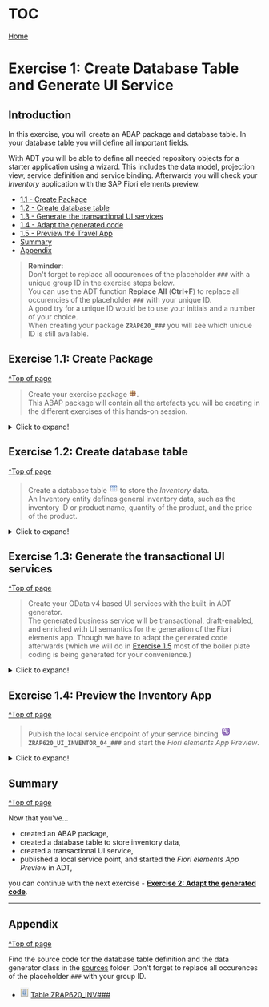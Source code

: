 # TOC
[Home](../../readme.md#exercises)
# Exercise 1: Create Database Table and Generate UI Service

## Introduction

In this exercise, you will create an ABAP package and database table. In your database table you will define all important fields. 

With ADT you will be able to define all needed repository objects for a starter application using a wizard. This includes the data model, projection view, service definition and service binding. Afterwards you will check your _Inventory_ application with the SAP Fiori elements preview. 

- [1.1 - Create Package](#exercise-11-create-package)
- [1.2 - Create database table](#exercise-12-create-database-table)
- [1.3 - Generate the transactional UI services](#exercise-13-generate-the-transactional-ui-services)
- [1.4 - Adapt the generated code](#exercise-14-adapt-the-generated-code)
- [1.5 - Preview the Travel App](#exercise-15-preview-the-inventory-app)
- [Summary](#summary)
- [Appendix](#appendix)


> **Reminder:**   
> Don't forget to replace all occurences of the placeholder **`###`** with a unique group ID in the exercise steps below.  
> You can use the ADT function **Replace All** (**Ctrl+F**) to replace all occurencies of the placeholder **`###`** with your unique ID.  
> A good try for a unique ID would be to use your initials and a number of your choice.  
> When creating your package **`ZRAP620_###`** you will see which unique ID is still available.      

## Exercise 1.1: Create Package
[^Top of page](#)

> Create your exercise package ![package](images/adt_package.png).   
> This ABAP package will contain all the artefacts you will be creating in the different exercises of this hands-on session.

 <details>
  <summary>Click to expand!</summary>

   1. In ADT, go to the **Project Explorer**, right-click on the package **`ZLOCAL`**, and select **New** > **ABAP Package** from the context menu. 
     
      ![Package](images/create_package_0000.png)
   
   2. Maintain the required information (`###` is your group ID):
       - Name: **`ZRAP620_###`**
       - Description: _**`RAP620 Package ###`**_
       - Select the box **Add to favorites package**
       
      Click **Next**.
 
      ![Package](images/create_package_0010.png)
      
   
   3. Create a new transport request and add a description (e.g. _**RAP620 Package ###**_), and click **Finish**.
      
       ![Package](images/create_package_0020.png)

   4. Your Project Explorer should now look like follows:   
 
      ![Package](images/create_package_0030.png)
 
</details>

## Exercise 1.2: Create database table
[^Top of page](#)

> Create a database table ![table](images/adt_tabl.png) to store the _Inventory_ data.   
> An Inventory entity defines general inventory data, such as the inventory ID or product name, quantity of the product, and the price of the product.

 <details>
  <summary>Click to expand!</summary>

   1. Right-click on your ABAP package **`ZRAP620_###`** and select **New** > **Other ABAP Repository Object** from the context menu.
 
      ![Create table](images/create_table_0000.png)  
   
   2. Search for **table** and select then entry **database table** from the list, and click **Next >**.   
      
      ![Create table](images/create_table_0010.png)
   
   3. Maintain the required information (`###` is your group ID) and click **Next >**.
      - Name: **`ZRAP620_INVEN###`**
      - Description: _**`Inventory data ###`**_                  
             
      ![Create table](images/create_table_0020.png)
   
   4. Select a transport request, and click **Finish** to create the database table.
   
      ![Create table](images/create_table_0030.png)

   5. Replace the default code with the code snippet provided below and replace all occurences of the placeholder **`###`** with your group ID using the **Replace All** function (**Ctrl+F**).

      ![Create table](images/create_table_0040.png)   

    
<pre> 
@EndUserText.label : 'Inventory data ###'
@AbapCatalog.enhancement.category : #NOT_EXTENSIBLE
@AbapCatalog.tableCategory : #TRANSPARENT
@AbapCatalog.deliveryClass : #A
@AbapCatalog.dataMaintenance : #RESTRICTED
define table zrap620_inven### {
  key client : abap.clnt not null;
  key uuid              : SYSUUID_X16 not null;
  inventory_id          : abap.char(6);
  product_id            : abap.char(20);
  @Semantics.quantity.unitOfMeasure : 'zrap620_inven###.quantity_unit'
  quantity              : abap.quan(13,3);
  quantity_unit         : abap.unit(3);
  @Semantics.amount.currencyCode : 'zrap620_inven###.currency_code'
  price                  : abap.curr(15,2);
  currency_code         : abap.cuky;
  description           : abap.char(255);
  overall_status        : abap.char(1);
  created_by            : abp_creation_user;
  created_at            : abp_creation_tstmpl;
  last_changed_by       : abp_locinst_lastchange_user;
  last_changed_at       : abp_locinst_lastchange_tstmpl;
  local_last_changed_at : abp_lastchange_tstmpl;

}
</pre>



     

   6. Save ![save icon](images/adt_save.png) and activate ![activate icon](images/adt_activate.png) the changes.
   
</details>



## Exercise 1.3: Generate the transactional UI services
[^Top of page](#)

> Create your OData v4 based UI services with the built-in ADT generator.   
> The generated business service will be transactional, draft-enabled, and enriched with UI semantics for the generation of the Fiori elements app.
> Though we have to adapt the generated code afterwards (which we will do in [Exercise 1.5](#exercise-14-adapt-the-metadata-extension-file) most of the boiler plate coding is being generated for your convenience.)

  <details>
  <summary>Click to expand!</summary>

   1. Right-click your database table ![table](images/adt_tabl.png) **`zrap620_inven###`**  and select **Generate ABAP Repository Objects** from the context menu.  
  
      ![Generate UI Service](images/generate_ui_service_0000.png)
   
   2. Maintain the required information  (`###` is your group ID) and click **Next >**:
        - Description: **`Inventory App ###`**
        - Generator: **`ABAP RESTful Application Programming Model: UI Service`**
        
        ![Generate UI Service](images/generate_ui_service_0010.png)
        
   3. Maintain the required information on the **Configure Generator** dialog to provide the name of your data model and generate them.         
      
      For that, navigate through the wizard tree (_Business Objects_, _Data Model_, etc...), maintain the artefact names provided in the table below, 
      and press **Next >**.
 
      ![Generate UI Service](images/generate_ui_service_0020.png)
 
      ![Generate UI Service](images/generate_ui_service_0030.png)
 

        > **Please note**:   
        > If you receive an error message _**Invalid XML format of the response**_, 
        > this may be due to a bug in version 1.26 of the ADT tools.  
        > An update of your ADT plugin to version 1.26.3 will fix this issue.

      
      | **RAP Layer**          |  **Artefacts**           | **Artefact Names**                                       |     
      |:---------------------- |:------------------------ |:-------------------------------------------------------- |
      | **Business Object**    |                          |                                                          |                        
      |                        |  **Data Model**          |  Data Definition Name:   **`ZRAP620_R_InventoryTP_###`**    |
      |                        |                          |  Alias Name:             **`Inventory`**                    |   
      |                        |  **Behavior**            |  Implementation Class:   **`ZRAP620_BP_InventoryTP_###`**   |
      |                        |                          |  Draft Table Name:       **`ZRAP620_DINV###`**          |
      | **Service Projection** (BO Projection)  |         |  Name:                   **`ZRAP620_C_InventoryTP_###`**    |   
      | **Business Services**  |                          |                                                          |          
      |                        |  **Service Definition**  |  Name:         **`ZRAP620_UI_Inventory_###`**               |
      |                        |  **⚠ Service Binding**     |  **⚠** Name:         **`ZRAP620_UI_Inventor_O4_###`**            |
      |                        |                          |  Binding Type: **`OData V4 - UI`**                       |
                       

   
   > **⚠** Please note:  
   > In the repository object name for the service binding we had to shorten the string **`Inventory`** to **`Inventor`** due to the maximum length that is allowed.

   4. Verify the maintained entries and press **Next >** to confirm. 
 
      ![Generate UI Service](images/generate_ui_service_0070.png)
 
   5. Select a suitable transport request (1) and press **Finish** (2). The needed artifacts will be generated (3).  
 
      ![Generate UI Service](images/generate_ui_service_0075.png)
      

   6. Go to the **Project Explorer**, select your package ![package](images/adt_package.png) **`ZRAP620_###`**, refresh it by pressing **F5**, and check all generated ABAP repository objects 

       ![Generate UI Service](images/generate_ui_service_0080.png)
      
   Below is a brief explanation of the generated artefacts for the different RAP layers: Base BO, BO Projection, and Business Service.

---
  **Base Business Object (BO) `ZRAP620_R_Inventory_###`** 
  
   | **Object Name**               |  **Description**         |     
   |:----------------------------- |:------------------------ |
   | ![ddls icon](images/adt_ddls.png)**`ZRAP620_R_InventoryTP_###`**     | (aka _Base BO view_): This **data definition** defines the data model of the root entity _Inventory_ which is the only  node of our business object).  |                      
   | ![bdef icon](images/adt_bdef.png)**`ZRAP620_R_InventoryTP_###`**   | (aka _Base BO behavior**): This **behavior definition** contains the definition of the standard transactional behavior of the base _Inventory_ BO entity. It is a _managed_ and _draft-enabled_ implementation.  |  
   | ![tabl icon](images/adt_tabl.png)**`ZRAP620_DINVE###`**   | (aka _Draft table_): This **database table** is used to temporary store the data from draft _travel_ instances at runtime. It is managed by the RAP framework.    |     
   | ![class icon](images/adt_class.png)**`ZRAP620_BP_InventoryTP_###`**  | (aka _Behavior pool_): This **ABAP class** which provides the implementation of the behavior defined in the behavior definition `ZRAP620_R_InventoryTP_###` of the base _Inventory_ BO.   |  
  
---
  **BO Projection `ZRAP620_C_Inventory_###`** 
  
  The BO projection represents the consumption specific view on the BO data model and behavior. 

   | **Object Name**               |  **Description**         |     
   |:----------------------------- |:------------------------ |
   | ![ddls icon](images/adt_ddls.png)**`ZRAP620_C_InventoryTP_###`**   | (aka _BO projection view_): This **data definition** is used to define the projected data model of the root entity _Travel_ relevant for the present scenario. Currently almost all fields of the underlying base BO view are exposed and the definition of metadata extension is allowed using the view annotations `@Metadata.allowExtensions: true`.  |           
   | ![bdef icon](images/adt_bdef.png)**`ZRAP620_C_InventoryTP_###`**   | (aka _BO behavior projection_): This **behavior definition** exposes the part of the underlying base _Travel_ BO entity which is relevant for the present scenario with the keyword **`use`**. Currently all standard CUD operations are exposed.  |        
   | ![ddlx icon](images/adt_ddlx.png)**`ZRAP620_C_InventoryTP_###`**   | This **metadata extension** is used to annotate view `ZRAP620_C_InventoryTP_###` and its elements with UI semantics via CDS annotations. |        
   
---
  **Business Service** 

   | **Object Name**               |  **Description**         |     
   |:----------------------------- |:------------------------ |
   | ![srvd icon](images/adt_srvd.png)**`ZRAP620_UI_Inventory_###`**  | A service definition is used to define the relevant entity sets for our service and also to provide local aliases if needed. Only the _Inventory_ entity set is exposed in the present scenario. |                      
   | ![srvb icon](images/adt_srvb.png)**`ZRAP620_UI_Inventor_O4_###`**  | This service binding is used to expose the generated service definition as OData V4 based UI service. Other binding types (protocols and scenarios) are supported in the service binding wizard.  |  
   
---
 </details>


## Exercise 1.4: Preview the Inventory App
[^Top of page](#)

> Publish the local service endpoint of your service binding ![service binding](images/adt_srvb.png) **`ZRAP620_UI_INVENTOR_O4_###`** and start the _Fiori elements App Preview_.

 <details>
  <summary>Click to expand!</summary>

   1. Open your service binding ![service binding](images/adt_srvb.png) **`ZRAP620_UI_INVENTOR_O4_###`** and click **Publish**.

      > Since several repository objects are being generated through this actions this can take some time.   

      ![Preview App](images/preview_app_0000.png)
   
   2. Double-click on the entity **`Inventory`** in the **Entity Set and Association** section to open the _Fiori elements App Preview_.
     
        ![Preview App](images/preview_app_0010.png)
   
   3. Press the **Go** button.
   
   When you click the **Go** button off your_Inventory_ app you will notice that nothing is being displayed because no inventory data has been created yet. You will get the hint  
   
   _No data found. Try adjusting search or filter criteria._   

![Preview App](images/preview_app_0025.png)  

       
   4. Press the **Create** button.

      Using the create button we can in principle create data without performing any additional implementations. 
      However as you can see there are no descriptions for the fields available yet which would tell you where to enter what.    
      This is because we have used ABAP internal data types such as ````abap.char(8)```` rather than data elements.  
      We will fix this by providing appropriate ````@UI.lineitem.label```` and ````@UI.identification.label```` annotations in the following exercise  **[Exercise 2: Adapt the generated code](../ex2/README.md)**.  
      In this exercise we will also implement a determination that calculates a semantic key for the **InventoryID** and we will add value helps for the currency codes and unit of measures.   

      ![Preview App](images/preview_app_0030.png)

</details>

## Summary 
[^Top of page](#)

Now that you've... 
- created an ABAP package,
- created a database table to store inventory data,
- created a transactional UI service,
- published a local service point, and started the _Fiori elements App Preview_ in ADT,

you can continue with the next exercise - **[Exercise 2: Adapt the generated code](../ex2/README.md/#adapt-the-generated-code)**.

---

## Appendix
[^Top of page](#)

Find the source code for the database table definition and the data generator class in the [sources](sources) folder. Don't forget to replace all occurences of the placeholder `###` with your group ID.

- ![document](images/doc.png) [Table ZRAP620_INV###](sources/zrap620_invenXXX.txt)   

